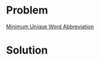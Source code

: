 
# Problem





[Minimum Unique Word Abbreviation](https://leetcode.com/problems/minimum-unique-word-abbreviation)

# Solution



